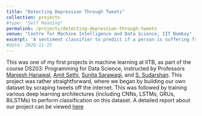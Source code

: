 ```yaml
---
title: "Detecting Depression Through Tweets"
collection: projects
#type: "Self Reading"
permalink: /projects/detecting-depression-through-tweets
venue: "Centre for Machine Intelligence and Data Science, IIT Bombay"
excerpt: 'A sentiment classifier to predict if a person is suffering from depression based on their recent tweets'
#date: 2020-11-25
---
```


This was one of my first projects in machine learning at IITB, as part of the course DS203: Programming for Data Science, instructed by Professors [Manjesh Hanawal](https://www.ieor.iitb.ac.in/mhanawal), [Amit Sethi](https://www.ee.iitb.ac.in/~asethi/), [Sunita Sarawagi](https://www.cse.iitb.ac.in/~sunita/), and [S. Sudarshan](https://www.cse.iitb.ac.in/~sudarsha/). This project was rather straightforward, where we began by building our own dataset by scraping tweets off the internet. This was followed by training various deep learning architectures (including CNNs, LSTMs, GRUs, BiLSTMs) to perform classification on this dataset. A detailed report about our project can be viewed [here](https://ishankapnadak.github.io/files/detecting-depression-through-tweets.pdf)